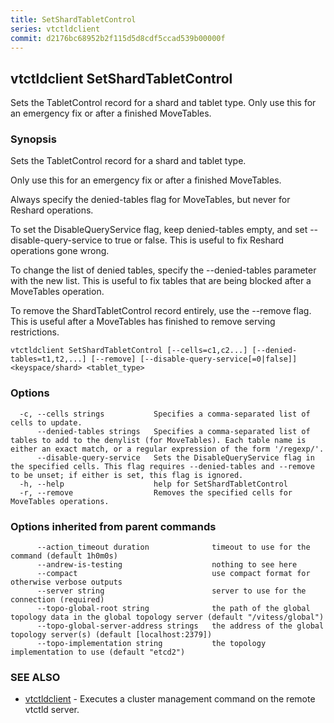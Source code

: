 ```yaml
---
title: SetShardTabletControl
series: vtctldclient
commit: d2176bc68952b2f115d5d8cdf5ccad539b00000f
---
```

## vtctldclient SetShardTabletControl

Sets the TabletControl record for a shard and tablet type. Only use this for an emergency fix or after a finished MoveTables.

### Synopsis

Sets the TabletControl record for a shard and tablet type.

Only use this for an emergency fix or after a finished MoveTables.

Always specify the denied-tables flag for MoveTables, but never for Reshard operations.

To set the DisableQueryService flag, keep denied-tables empty, and set --disable-query-service
to true or false. This is useful to fix Reshard operations gone wrong.

To change the list of denied tables, specify the --denied-tables parameter with
the new list. This is useful to fix tables that are being blocked after a
MoveTables operation.

To remove the ShardTabletControl record entirely, use the --remove flag. This is
useful after a MoveTables has finished to remove serving restrictions.

```
vtctldclient SetShardTabletControl [--cells=c1,c2...] [--denied-tables=t1,t2,...] [--remove] [--disable-query-service[=0|false]] <keyspace/shard> <tablet_type>
```

### Options

```
  -c, --cells strings           Specifies a comma-separated list of cells to update.
      --denied-tables strings   Specifies a comma-separated list of tables to add to the denylist (for MoveTables). Each table name is either an exact match, or a regular expression of the form '/regexp/'.
      --disable-query-service   Sets the DisableQueryService flag in the specified cells. This flag requires --denied-tables and --remove to be unset; if either is set, this flag is ignored.
  -h, --help                    help for SetShardTabletControl
  -r, --remove                  Removes the specified cells for MoveTables operations.
```

### Options inherited from parent commands

```
      --action_timeout duration              timeout to use for the command (default 1h0m0s)
      --andrew-is-testing                    nothing to see here
      --compact                              use compact format for otherwise verbose outputs
      --server string                        server to use for the connection (required)
      --topo-global-root string              the path of the global topology data in the global topology server (default "/vitess/global")
      --topo-global-server-address strings   the address of the global topology server(s) (default [localhost:2379])
      --topo-implementation string           the topology implementation to use (default "etcd2")
```

### SEE ALSO

* [vtctldclient](../)	 - Executes a cluster management command on the remote vtctld server.


